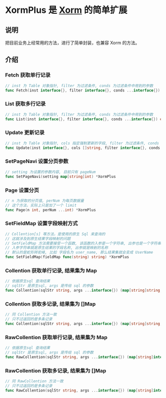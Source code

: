 # XormPlus 是 [Xorm](https://github.com/go-xorm/xorm) 的简单扩展

## 说明
把目前业务上经常用的方法，进行了简单封装，也兼容 Xorm 的方法。

## 介绍
### Fetch 获取单行记录
```go
// inst 为 Table 对象指针, filter 为过滤条件, conds 为过滤条件中用到的参数
func Fetch(inst interface{}, filter interface{}, conds ...interface{}) error
```

### List 获取多行记录
```go
// inst 为 Table 对象指针, filter 为过滤条件, conds 为过滤条件中用到的参数
func List(inst interface{}, filter interface{}, conds ...interface{}) error
```

### Update 更新记录
```go
// inst 为 Table 对象指针, cols 指定强制更新的字段, filter 为过滤条件, conds 为过滤条件中用到的参数
func Update(inst interface{}, cols []string, filter interface{}, conds ...interface{}) (int64, error)
```

### SetPageNavi 设置分页参数
```go
// setting 为设置的参数内容, 目前只有 pageNum
func SetPageNavi(setting map[string]int) *XormPlus
```

### Page 设置分页
```go
// n 为获取的分页值, perNum 为每页数据量
// 这个方法，实际上只是加了一个 limit
func Page(n int, perNum ...int) *XormPlus
```

### SetFieldMap 设置字段映射方式
```go
// Collention[s] 等方法，是使用的原生 Sql 来查询的
// 这就涉及到原生结果字段映射的问题
// SetFieldMap 方法需要接受一个函数, 该函数的入参是一个字符串, 出参也是一个字符串
// 入参字符串就是原生结果的字段名称, 出参就是映射的名称
// 默认的是蛇形转驼峰, 比如 字段名为 user_name, 那么结果集就会变成 UserName
func SetFieldMap(fieldMap func(string) string) *XormPlus
```

### Collention 获取单行记录, 结果集为 Map
```go
// 依据原生sql 查询结果
// sqlStr 是原生sql, args 是传给 sql 的参数
func Collention(sqlStr string, args ...interface{}) (map[string]string, error)
```

### Collention 获取多记录, 结果集为 []Map
```go
// 同 Collention 方法一致
// 只不过返回的是多条记录
func Collention(sqlStr string, args ...interface{}) (map[string]string, error)
```

### RawCollention 获取单行记录, 结果集为 Map
```go
// 依据原生sql 查询结果
// sqlStr 是原生sql, args 是传给 sql 的参数
func RawCollention(sqlStr string, args ...interface{}) (map[string]interface{}, error)
```

### RawCollention 获取多记录, 结果集为 []Map
```go
// 同 RawCollention 方法一致
// 只不过返回的是多条记录
func RawCollention(sqlStr string, args ...interface{}) (map[string]interface{}, error)
```
